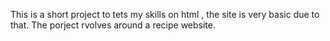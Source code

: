 This is a short project to tets my skills on html , the site is very basic due to that.
The porject rvolves around a recipe website.